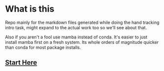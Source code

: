 # What is this
Repo mainly for the markdown files generated while doing the hand tracking intro task, might expand to the actual work too so we'll see about that. 

Also if you aren't a fool use mamba instead of conda. It's easier to just install mamba first on a fresh system. Its whole orders of magnitude quicker than conda for most package installs.
## [Start Here](https://github.com/Danhan71/hand_track_shid/blob/078968c998438a68abbb8ed3048c80c686d3deaa/trial_task_journal.md)
